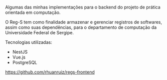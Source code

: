 Algumas das minhas implementações para o backend do projeto de prática orientada em computação.

O Reg-S tem como finalidade armazenar e gerenciar registros de softwares, assim como suas dependências, para o departamento de computação da Universidade Federal de Sergipe.

Tecnologias utilizadas:

- NestJS
- Vue.js
- PostgreSQL

https://github.com/rhuanruiz/regs-frontend
